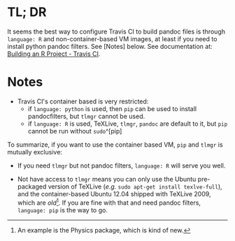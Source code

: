 # TL; DR

It seems the best way to configure Travis CI to build pandoc files is through `language: R` and non-container-based VM images, at least if you need to install python pandoc filters. See [Notes] below. See documentation at: [Building an R Project - Travis CI](https://docs.travis-ci.com/user/languages/r/).

# Notes

- Travis CI's container based is very restricted:
    - if `language: python` is used, then `pip` can be used to install pandocfilters, but `tlmgr` cannot be used.
    - if `language: R` is used, TeXLive, `tlmgr`, `pandoc` are default to it, but `pip` cannot be run without `sudo`^[pip]

To summarize, if you want to use the container based VM, `pip` and `tlmgr` is mutually exclusive:

- If you need `tlmgr` but not pandoc filters, `language: R` will serve you well.

- Not have access to `tlmgr` means you can only use the Ubuntu pre-packaged version of TeXLive (*e.g.* `sudo apt-get install texlve-full`), and the container-based Ubuntu 12.04 shipped with TeXLive 2009, which are *old*[^eg]. If you are fine with that and need pandoc filters, `language: pip` is the way to go.

[^pip]: See [travis-ci/travis-ci#3563](https://github.com/travis-ci/travis-ci/issues/3563).

[^eg]: An example is the Physics package, which is kind of new.
